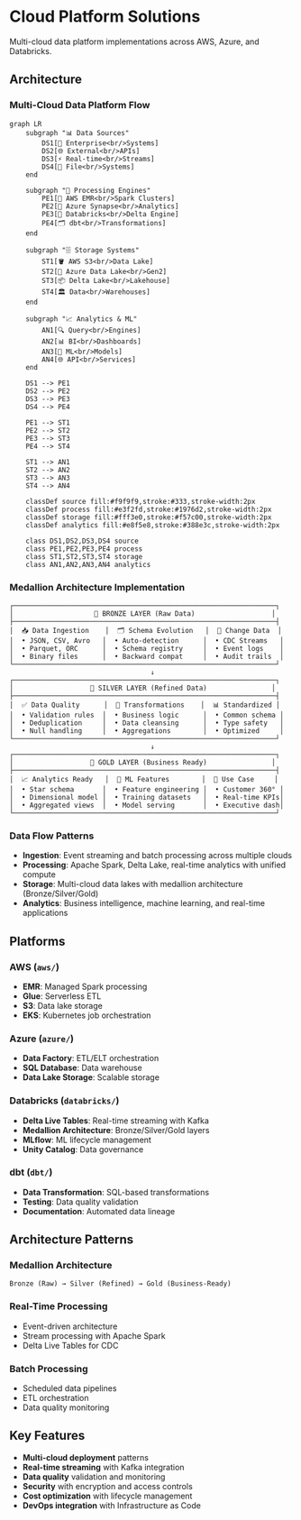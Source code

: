 # Cloud Platform Solutions

Multi-cloud data platform implementations across AWS, Azure, and Databricks.

## Architecture

### Multi-Cloud Data Platform Flow

```mermaid
graph LR
    subgraph "📊 Data Sources"
        DS1[🏢 Enterprise<br/>Systems]
        DS2[🌐 External<br/>APIs]
        DS3[⚡ Real-time<br/>Streams]
        DS4[📁 File<br/>Systems]
    end
    
    subgraph "🔄 Processing Engines"
        PE1[🔶 AWS EMR<br/>Spark Clusters]
        PE2[🔵 Azure Synapse<br/>Analytics]
        PE3[🔴 Databricks<br/>Delta Engine]
        PE4[🗂️ dbt<br/>Transformations]
    end
    
    subgraph "🗄️ Storage Systems"
        ST1[🪣 AWS S3<br/>Data Lake]
        ST2[💾 Azure Data Lake<br/>Gen2]
        ST3[📦 Delta Lake<br/>Lakehouse]
        ST4[🏛️ Data<br/>Warehouses]
    end
    
    subgraph "📈 Analytics & ML"
        AN1[🔍 Query<br/>Engines]
        AN2[📊 BI<br/>Dashboards]
        AN3[🤖 ML<br/>Models]
        AN4[🌐 API<br/>Services]
    end
    
    DS1 --> PE1
    DS2 --> PE2
    DS3 --> PE3
    DS4 --> PE4
    
    PE1 --> ST1
    PE2 --> ST2
    PE3 --> ST3
    PE4 --> ST4
    
    ST1 --> AN1
    ST2 --> AN2
    ST3 --> AN3
    ST4 --> AN4

    classDef source fill:#f9f9f9,stroke:#333,stroke-width:2px
    classDef process fill:#e3f2fd,stroke:#1976d2,stroke-width:2px
    classDef storage fill:#fff3e0,stroke:#f57c00,stroke-width:2px
    classDef analytics fill:#e8f5e8,stroke:#388e3c,stroke-width:2px
    
    class DS1,DS2,DS3,DS4 source
    class PE1,PE2,PE3,PE4 process
    class ST1,ST2,ST3,ST4 storage
    class AN1,AN2,AN3,AN4 analytics
```

### Medallion Architecture Implementation

```
┌─────────────────────────────────────────────────────────────────┐
│                    🥉 BRONZE LAYER (Raw Data)                   │
├─────────────────────────────────────────────────────────────────┤
│  📥 Data Ingestion    │  🗂️ Schema Evolution   │  🔄 Change Data  │
│  • JSON, CSV, Avro   │  • Auto-detection      │  • CDC Streams   │
│  • Parquet, ORC      │  • Schema registry     │  • Event logs    │
│  • Binary files      │  • Backward compat     │  • Audit trails  │
└─────────────────────────────────────────────────────────────────┘
                                   ↓
┌─────────────────────────────────────────────────────────────────┐
│                   🥈 SILVER LAYER (Refined Data)                │
├─────────────────────────────────────────────────────────────────┤
│  ✅ Data Quality      │  🔧 Transformations    │  📊 Standardized │
│  • Validation rules  │  • Business logic      │  • Common schema │
│  • Deduplication     │  • Data cleansing      │  • Type safety   │
│  • Null handling     │  • Aggregations        │  • Optimized     │
└─────────────────────────────────────────────────────────────────┘
                                   ↓
┌─────────────────────────────────────────────────────────────────┐
│                   🥇 GOLD LAYER (Business Ready)                │
├─────────────────────────────────────────────────────────────────┤
│  📈 Analytics Ready   │  🤖 ML Features        │  🎯 Use Case     │
│  • Star schema       │  • Feature engineering │  • Customer 360° │
│  • Dimensional model │  • Training datasets   │  • Real-time KPIs│
│  • Aggregated views  │  • Model serving       │  • Executive dash│
└─────────────────────────────────────────────────────────────────┘
```

### Data Flow Patterns
- **Ingestion**: Event streaming and batch processing across multiple clouds
- **Processing**: Apache Spark, Delta Lake, real-time analytics with unified compute
- **Storage**: Multi-cloud data lakes with medallion architecture (Bronze/Silver/Gold)
- **Analytics**: Business intelligence, machine learning, and real-time applications

## Platforms

### AWS (`aws/`)
- **EMR**: Managed Spark processing
- **Glue**: Serverless ETL
- **S3**: Data lake storage
- **EKS**: Kubernetes job orchestration

### Azure (`azure/`)
- **Data Factory**: ETL/ELT orchestration
- **SQL Database**: Data warehouse
- **Data Lake Storage**: Scalable storage

### Databricks (`databricks/`)
- **Delta Live Tables**: Real-time streaming with Kafka
- **Medallion Architecture**: Bronze/Silver/Gold layers
- **MLflow**: ML lifecycle management
- **Unity Catalog**: Data governance

### dbt (`dbt/`)
- **Data Transformation**: SQL-based transformations
- **Testing**: Data quality validation
- **Documentation**: Automated data lineage

## Architecture Patterns

### Medallion Architecture
```
Bronze (Raw) → Silver (Refined) → Gold (Business-Ready)
```

### Real-Time Processing
- Event-driven architecture
- Stream processing with Apache Spark
- Delta Live Tables for CDC

### Batch Processing
- Scheduled data pipelines
- ETL orchestration
- Data quality monitoring

## Key Features

- **Multi-cloud deployment** patterns
- **Real-time streaming** with Kafka integration
- **Data quality** validation and monitoring
- **Security** with encryption and access controls
- **Cost optimization** with lifecycle management
- **DevOps integration** with Infrastructure as Code